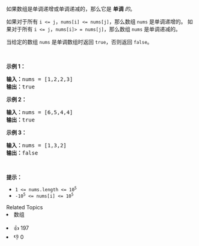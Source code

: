 <p>如果数组是单调递增或单调递减的，那么它是&nbsp;<strong>单调 </strong><em>的</em>。</p>

<p>如果对于所有 <code>i &lt;= j</code>，<code>nums[i] &lt;= nums[j]</code>，那么数组 <code>nums</code> 是单调递增的。 如果对于所有 <code>i &lt;= j</code>，<code>nums[i]&gt; = nums[j]</code>，那么数组 <code>nums</code>&nbsp;是单调递减的。</p>

<p>当给定的数组 <code>nums</code>&nbsp;是单调数组时返回 <code>true</code>，否则返回 <code>false</code>。</p>

<p>&nbsp;</p>

<ol> 
</ol>

<p><strong>示例 1：</strong></p>

<pre>
<strong>输入：</strong>nums = [1,2,2,3]
<strong>输出：</strong>true
</pre>

<p><strong>示例 2：</strong></p>

<pre>
<strong>输入：</strong>nums = [6,5,4,4]
<strong>输出：</strong>true
</pre>

<p><strong>示例 3：</strong></p>

<pre>
<strong>输入：</strong>nums = [1,3,2]
<strong>输出：</strong>false
</pre>

<p>&nbsp;</p>

<p><strong>提示：</strong></p>

<ul> 
 <li><code>1 &lt;= nums.length &lt;= 10<sup>5</sup></code></li> 
 <li><code>-10<sup>5</sup>&nbsp;&lt;= nums[i] &lt;= 10<sup>5</sup></code></li> 
</ul>

<div><div>Related Topics</div><div><li>数组</li></div></div><br><div><li>👍 197</li><li>👎 0</li></div>